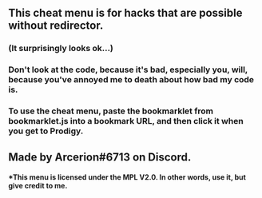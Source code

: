 ## This cheat menu is for hacks that are possible without redirector.
### (It surprisingly looks ok...)
### Don't look at the code, because it's bad, especially you, will, because you've annoyed me to death about how bad my code is.
### To use the cheat menu, paste the bookmarklet from bookmarklet.js into a bookmark URL, and then click it when you get to Prodigy.
## Made by Arcerion#6713 on Discord.
#### *This menu is licensed under the MPL V2.0. In other words, use it, but give credit to me.
